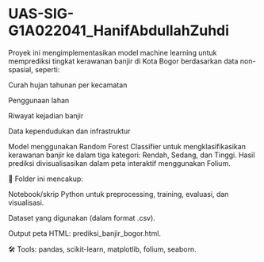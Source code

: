 # UAS-SIG-G1A022041_HanifAbdullahZuhdi
Proyek ini mengimplementasikan model machine learning untuk memprediksi tingkat kerawanan banjir di Kota Bogor berdasarkan data non-spasial, seperti:

Curah hujan tahunan per kecamatan

Penggunaan lahan

Riwayat kejadian banjir

Data kependudukan dan infrastruktur

Model menggunakan Random Forest Classifier untuk mengklasifikasikan kerawanan banjir ke dalam tiga kategori: Rendah, Sedang, dan Tinggi. Hasil prediksi divisualisasikan dalam peta interaktif menggunakan Folium.

📁 Folder ini mencakup:

Notebook/skrip Python untuk preprocessing, training, evaluasi, dan visualisasi.

Dataset yang digunakan (dalam format .csv).

Output peta HTML: prediksi_banjir_bogor.html.

🛠️ Tools: pandas, scikit-learn, matplotlib, folium, seaborn.

